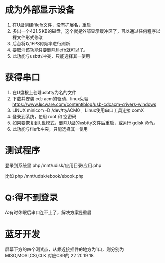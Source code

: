 # 成为外部显示设备

1. 在U盘创建filefb文件，没有扩展名，重启
2. 多出一个421.5 KB的磁盘，这个就是外部显示缓冲区了，可以通过任何程序以裸文件形式修改
3. 后台将以1FPS的频率进行刷新
4. 要取消该功能只要删除filefb就可以了。
5. 此功能与usbtty冲突，只能选择其一使用

# 获得串口

1. 在U盘根上创建usbtty为名的文件
2. 下载并安装 cdc acm的驱动，linux免驱  https://www.lpcware.com/content/blog/usb-cdcacm-drivers-windows
3. LINUX  minicom -D /dev/ttyACM0   ，Linux使用串口工具连接 comX
4. 登录到系统，使用 root 和 空密码
5. 如果要恢复到U盘模式，删除U盘的usbtty文件后重启，或运行  gdisk 命令。
6. 此功能与filefb冲突，只能选择其一使用

# 测试程序

登录到系统里  php /mnt/udisk/应用目录/应用.php 

比如  php /mnt/udisk/ebook/ebook.php  



# Q:得不到登录

A:有时休眠后串口连不上了，解决方案是重启



# 蓝牙开发

屏幕下方的四个测试点，从靠近接插件的地方为1口，则分别为 MISO,MOSI,CS/,CLK 对应CSR的 22 20 19 18 


